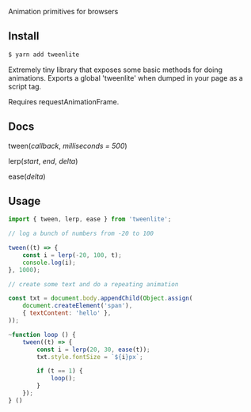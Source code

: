 Animation primitives for browsers

Install
---

```bash
$ yarn add tweenlite
```

Extremely tiny library that exposes some basic methods for doing animations.
Exports a global 'tweenlite' when dumped in your page as a script tag.

Requires requestAnimationFrame.

Docs
---

tween(<i>callback</i>, <i>milliseconds = 500</i>)

lerp(<i>start</i>, <i>end</i>, <i>delta</i>)

ease(<i>delta</i>)


Usage
---

```javascript
import { tween, lerp, ease } from 'tweenlite';

// log a bunch of numbers from -20 to 100

tween((t) => {
    const i = lerp(-20, 100, t);
    console.log(i);
}, 1000);

// create some text and do a repeating animation

const txt = document.body.appendChild(Object.assign(
    document.createElement('span'),
    { textContent: 'hello' },
));

~function loop () {
    tween((t) => {
        const i = lerp(20, 30, ease(t));
        txt.style.fontSize = `${i}px`;

        if (t == 1) {
            loop();
        }
    });
} ()

```
